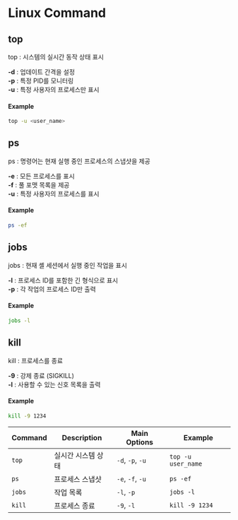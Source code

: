 Linux Command
=============

## top
top : 시스템의 실시간 동작 상태 표시  
  
**-d** : 업데이트 간격을 설정  
**-p** : 특정 PID를 모니터링  
**-u** : 특정 사용자의 프로세스만 표시  

#### Example  
```bash
top -u <user_name>
```
  
## ps  
ps : 명령어는 현재 실행 중인 프로세스의 스냅샷을 제공  
  
**-e** : 모든 프로세스를 표시  
**-f** : 풀 포맷 목록을 제공  
**-u** : 특정 사용자의 프로세스를 표시  

#### Example  
```bash
ps -ef
```

## jobs  
jobs : 현재 셸 세션에서 실행 중인 작업을 표시  

**-l** : 프로세스 ID를 포함한 긴 형식으로 표시  
**-p** : 각 작업의 프로세스 ID만 출력  

#### Example  
```bash
jobs -l
```

## kill
kill : 프로세스를 종료  

**-9** : 강제 종료 (SIGKILL)  
**-l** : 사용할 수 있는 신호 목록을 출력  

#### Example  
```bash
kill -9 1234
```


| Command |    Description   |    Main Options    |        Example        |
|---------|-------------------|--------------------|------------------------|
|  `top`  | 실시간 시스템 상태 | `-d`, `-p`, `-u`  | `top -u user_name`   |
|   `ps`  | 프로세스 스냅샷    | `-e`, `-f`, `-u`  | `ps -ef`              |
|  `jobs`  | 작업 목록         | `-l`, `-p`        | `jobs -l`             |
|  `kill`  | 프로세스 종료     | `-9`, `-l`        | `kill -9 1234`        |
